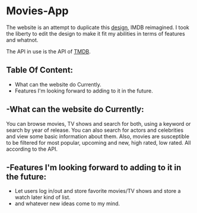 # Movies-App
The website is an attempt to duplicate this [design](https://dribbble.com/shots/15830585-IMDb-Redesign-2021), IMDB reimagined.
I took the liberty to edit the design to make it fit my abilities in terms of features and whatnot.

The API in use is the API of [TMDB](https://www.themoviedb.org/).

## Table Of Content:
* What can the website do Currently.
* Features I'm looking forward to adding to it in the future.



## -What can the website do Currently:

You can browse movies, TV shows and search for both, using a keyword or search by year of release. You can also search for actors and celebrities and view some basic information about them. Also, movies are susceptible to be filtered for most popular, upcoming and new, high rated, low rated. All according to the API.


## -Features I'm looking forward to adding to it in the future:
* Let users log in/out and store favorite movies/TV shows and store a watch later kind of list.
* and whatever new ideas come to my mind.


